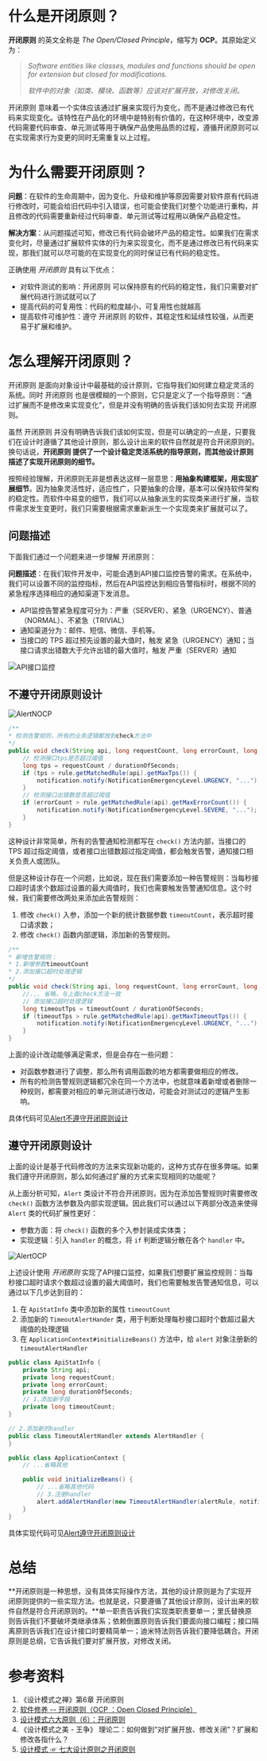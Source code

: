 # 什么是开闭原则？

**开闭原则** 的英文全称是 *The Open/Closed Principle*，缩写为 **OCP**。其原始定义为：

> *Software entities like classes, modules and functions should be open for extension but closed for modifications.*
>
> *软件中的对象（如类、模块、函数等）应该对扩展开放，对修改关闭。*

开闭原则 意味着一个实体应该通过扩展来实现行为变化，而不是通过修改已有代码来实现变化。该特性在产品化的环境中是特别有价值的，在这种环境中，改变源代码需要代码审查、单元测试等用于确保产品使用品质的过程，遵循开闭原则可以在实现需求行为变更的同时无需重复以上过程。

# 为什么需要开闭原则？

**问题**：在软件的生命周期中，因为变化、升级和维护等原因需要对软件原有代码进行修改时，可能会给旧代码中引入错误，也可能会使我们对整个功能进行重构，并且修改的代码需要重新经过代码审查、单元测试等过程用以确保产品稳定性。

**解决方案**：从问题描述可知，修改已有代码会破坏产品的稳定性。如果我们在需求变化时，尽量通过扩展软件实体的行为来实现变化，而不是通过修改已有代码来实现，那我们就可以尽可能的在实现变化的同时保证已有代码的稳定性。

正确使用 *开闭原则* 具有以下优点：

- 对软件测试的影响：开闭原则 可以保持原有的代码的稳定性，我们只需要对扩展代码进行测试就可以了
- 提高代码的可复用性：代码的粒度越小，可复用性也就越高
- 提高软件可维护性：遵守 开闭原则 的软件，其稳定性和延续性较强，从而更易于扩展和维护。

# 怎么理解开闭原则？

开闭原则 是面向对象设计中最基础的设计原则，它指导我们如何建立稳定灵活的系统。同时 开闭原则 也是很模糊的一个原则，它只是定义了一个指导原则：“通过扩展而不是修改来实现变化”，但是并没有明确的告诉我们该如何去实现 开闭原则。

虽然 开闭原则 并没有明确告诉我们该如何实现，但是可以确定的一点是，只要我们在设计时遵循了其他设计原则，那么设计出来的软件自然就是符合开闭原则的。换句话说，**开闭原则 提供了一个设计稳定灵活系统的指导原则，而其他设计原则描述了实现开闭原则的细节。**

按照经验理解，开闭原则无非是想表达这样一层意思：**用抽象构建框架，用实现扩展细节**。因为抽象灵活性好，适应性广，只要抽象的合理，基本可以保持软件架构的稳定性。而软件中易变的细节，我们可以从抽象派生的实现类来进行扩展，当软件需求发生变更时，我们只需要根据需求重新派生一个实现类来扩展就可以了。

## 问题描述

下面我们通过一个问题来进一步理解 开闭原则：

**问题描述**：在我们软件开发中，可能会遇到API接口监控告警的需求。在系统中，我们可以设置不同的监控指标，然后在API监控达到相应告警指标时，根据不同的紧急程序选择相应的通知渠道下发消息。

- API监控告警紧急程度可分为：严重（SERVER）、紧急（URGENCY）、普通（NORMAL）、不紧急（TRIVIAL）
- 通知渠道分为：邮件、短信、微信、手机等。
- 当接口的 TPS 超过预先设置的最大值时，触发 紧急（URGENCY）通知；当接口请求出错数大于允许出错的最大值时，触发 严重（SERVER）通知

![API接口监控](../../imgs/principle/API接口监控.png)

## 不遵守开闭原则设计

![AlertNOCP](../../src/com/github/kokasumi/design/principles/ocp/etc/AlertNOCP.png)

```java
/**
* 检测告警规则，所有的业务逻辑都放到check方法中
*/
public void check(String api, long requestCount, long errorCount, long durationOfSeconds) {
    // 检测接口tps是否超过阈值
    long tps = requestCount / durationOfSeconds;
    if (tps > rule.getMatchedRule(api).getMaxTps()) {
        notification.notify(NotificationEmergencyLevel.URGENCY, "...");
    }
    // 检测接口出错数是否超过阈值
    if (errorCount > rule.getMatchedRule(api).getMaxErrorCount()) {
        notification.notify(NotificationEmergencyLevel.SEVERE, "...");
    }
}
```

这种设计非常简单，所有的告警通知检测都写在 `check()` 方法内部，当接口的 TPS 超过指定阈值，或者接口出错数超过指定阈值，都会触发告警，通知接口相关负责人或团队。

但是这种设计存在一个问题，比如说，现在我们需要添加一种告警规则：当每秒接口超时请求个数超过设置的最大阈值时，我们也需要触发告警通知信息。这个时候，我们需要修改两处来添加此告警规则：

1. 修改 `check()` 入参，添加一个新的统计数据参数 `timeoutCount`，表示超时接口请求数；
2. 修改 `check()` 函数内部逻辑，添加新的告警规则。

```java
/**
* 新增告警规则：
* 1.新增参数timeoutCount
* 2.添加接口超时处理逻辑
*/
public void check(String api, long requestCount, long errorCount, long timeoutCount, long durationOfSeconds){
    //... 省略，与上面check方法一致
    // 添加接口超时处理逻辑
    long timeoutTps = timeoutCount / durationOfSeconds;
    if (timeoutTps > rule.getMatchedRule(api).getMaxTimeoutTps()) {
        notification.notify(NotificationEmergencyLevel.URGENCY, "...");
    }
}
```

上面的设计改动能够满足需求，但是会存在一些问题：

- 对函数参数进行了调整，那么所有调用函数的地方都需要做相应的修改。
- 所有的检测告警规则逻辑都冗余在同一个方法中，也就意味着新增或者删除一种规则，都需要对相应的单元测试进行改动，可能会对测试过的逻辑产生影响。

具体代码可见[Alert不遵守开闭原则设计](../../src/com/github/kokasumi/design/principles/ocp/alert/counter)

## 遵守开闭原则设计

上面的设计是基于代码修改的方法来实现新功能的，这种方式存在很多弊端。如果我们遵守开闭原则，那么如何通过扩展的方式来实现相同的功能呢？

从上面分析可知，`Alert` 类设计不符合开闭原则，因为在添加告警规则时需要修改 `check()` 函数方法参数及内部实现逻辑。因此我们可以通过以下两部分改造来使得 `Alert` 类的代码扩展性更好：

- 参数方面：将 `check()` 函数的多个入参封装成实体类；
- 实现逻辑：引入 `handler` 的概念，将 `if` 判断逻辑分散在各个 `handler` 中。

![AlertOCP](../../src/com/github/kokasumi/design/principles/ocp/etc/AlertOCP.png)

上述设计使用 *开闭原则* 实现了API接口监控，如果我们想要扩展监控规则：当每秒接口超时请求个数超过设置的最大阈值时，我们也需要触发告警通知信息，可以通过以下几步达到目的：

1. 在 `ApiStatInfo` 类中添加新的属性 `timeoutCount`
2. 添加新的 `TimeoutAlertHander` 类，用于判断处理每秒接口超时个数超过最大阈值的处理逻辑
3. 在 `ApplicationContext#initializeBeans()` 方法中，给 `alert` 对象注册新的 `timeoutAlertHandler`

```java
public class ApiStatInfo {
    private String api;
    private long requestCount;
    private long errorCount;
    private long durationOfSeconds;
    // 1.添加新字段
    private long timeoutCount;
}

// 2.添加新的handler
public class TimeoutAlertHandler extends AlertHandler {
}

public class ApplicationContext {
    // ...省略其他

    public void initializeBeans() {
        // ...省略其他代码
        // 3.注册handler
        alert.addAlertHandler(new TimeoutAlertHandler(alertRule, notification));
    }
}
```

具体实现代码可见[Alert遵守开闭原则设计](../../src/com/github/kokasumi/design/principles/ocp/alert/positive)

# 总结

**开闭原则是一种思想，没有具体实际操作方法，其他的设计原则是为了实现开闭原则提供的一些实现方法。也就是说，只要遵循了其他设计原则，设计出来的软件自然是符合开闭原则的。**单一职责告诉我们实现类职责要单一；里氏替换原则告诉我们不要破坏类继承体系；依赖倒置原则告诉我们要面向接口编程；接口隔离原则告诉我们在设计接口时要精简单一；迪米特法则告诉我们要降低耦合。开闭原则是总纲，它告诉我们要对扩展开放，对修改关闭。

# 参考资料

1. 《设计模式之禅》第6章 开闭原则
2. [软件修养 -- 开闭原则（OCP ：Open Closed Principle）](https://makeoptim.com/training/open-closed-principle)
3. [设计模式六大原则（6）：开闭原则](https://blog.csdn.net/zhengzhb/article/details/7296944)
4. 《设计模式之美 - 王争》 理论二：如何做到“对扩展开放、修改关闭”？扩展和修改各指什么？
5. [设计模式 ☞ 七大设计原则之开闭原则](https://cloud.tencent.com/developer/article/1762919)

